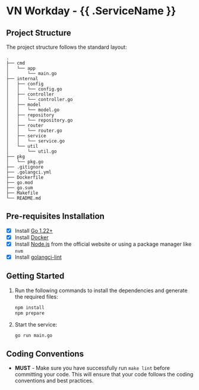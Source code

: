 # VN Workday - {{ .ServiceName }}

[//]: # (This project is a template for creating a new service in the VN Workday system. It provides a starting point for)
[//]: # (creating a new service that follows the best practices and conventions used widely across VN Workday microservices.)

[//]: # (- **Service Structure**: The template provides a basic structure for organizing the service code, including directories)
[//]: # (  for controllers, services, models, and routes.)
[//]: # (- **Configuration**: The template includes a configuration loader that loads configuration from environment variables)
[//]: # (  and a configuration file.)
[//]: # (- **Logging**: The template includes a logging package that provides structured logging with context and log levels.)
[//]: # (- **Instrumentation**: The template includes a request tracing middleware that adds trace and span IDs to the request)
[//]: # (  context.)
[//]: # (- **Testing**: The template includes a testing package that provides utilities for testing controllers and services.)
[//]: # (- **Dockerfile**: The template includes a Dockerfile that builds a Docker image for the service.)
[//]: # (- **Makefile**: The template includes a Makefile that provides commands for building, testing, and running the service.)
[//]: # (- **CI/CD**: The template includes GitHub Actions workflows for building, testing, and deploying the service.)
[//]: # (- **Documentation**: The template includes a README template that provides a starting point for documenting the service.)
[//]: # (- **License**: The template includes a license file that specifies the license under which the service is distributed.)
[//]: # (- **Contributing Guidelines**: The template includes a CONTRIBUTING file that specifies the guidelines for contributing)
[//]: # (  to the service.)

[//]: # ({{ .ServiceDescription }})

## Project Structure

The project structure follows the standard layout:

```
.
├── cmd
│   └── app
│       └── main.go
├── internal
│   ├── config
│   │   └── config.go
│   ├── controller
│   │   └── controller.go
│   ├── model
│   │   └── model.go
│   ├── repository
│   │   └── repository.go
│   ├── router
│   │   └── router.go
│   ├── service
│   │   └── service.go
│   └── util
│       └── util.go
├── pkg
│   └── pkg.go
├── .gitignore
├── .golangci.yml
├── Dockerfile
├── go.mod
├── go.sum
├── Makefile
└── README.md
```

## Pre-requisites Installation

- [x] Install [Go 1.22+](https://golang.org/doc/install)
- [x] Install [Docker](https://docs.docker.com/get-docker/)
- [x] Install [Node.js](https://nodejs.org/en/download/) from the official website or using a package manager like `nvm`
- [x] Install [golangci-lint](https://golangci-lint.run/welcome/install/)

## Getting Started

1. Run the following commands to install the dependencies and generate the required files:

   ```bash
   npm install
   npm prepare
   ```

2. Start the service:

   ```bash
   go run main.go
   ```

## Coding Conventions

- **MUST** - Make sure you have successfully run `make lint` before committing your code. This will ensure that your code follows the
  coding conventions and best practices.
